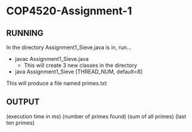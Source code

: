 # COP4520-Assignment-1
## RUNNING
In the directory Assignment1_Sieve.java is in, run...
- javac Assignment1_Sieve.java
  - This will create 3 new classes in the directory
- java Assignment1_Sieve [THREAD_NUM, default=8]

This will produce a file named primes.txt

## OUTPUT
(execution time in ms) (number of primes found) (sum of all primes) (last ten primes)
